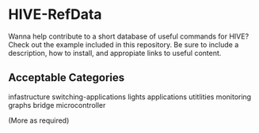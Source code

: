 # HIVE-RefData

Wanna help contribute to a short database of useful commands for HIVE?  Check out the example included in this repository.  Be sure to include a description, how to install, and appropiate links to useful content.

## Acceptable Categories
infastructure
switching-applications
lights
applications
utitlities
monitoring
graphs
bridge
microcontroller

(More as required)
